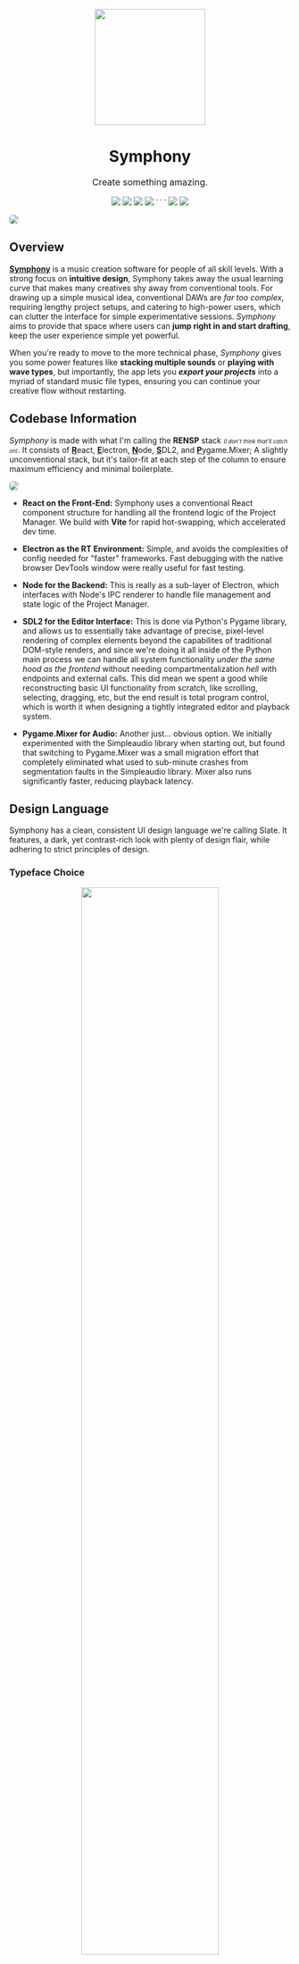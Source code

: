 <p align="center">
  <img src="https://www.dropbox.com/scl/fi/l0q1c2el848gt3wqeyvc2/SymphonyLogo.png?rlkey=rs2kxjanpmnpw3fywwqj3vj80&st=0ba0ujkq&raw=1" width="198" height="208">
  <h1 align='center'><b>Symphony</b></h1>
  <p style="font-size: 16px;" align='center'>Create something amazing.</p>
</p>


<p align="center">
<img src="https://img.shields.io/badge/React-blue?logo=React">
<img src="https://img.shields.io/badge/Node-darkgreen?logo=Node.js">
<img src="https://img.shields.io/badge/Python-navy?logo=Python">
<img src="https://img.shields.io/badge/Electron-gray?logo=Electron">  ˙ ˙ ˙  
<img src="https://img.shields.io/badge/Render-black?logo=Render">
<img src="https://img.shields.io/badge/Lucide-darkred?logo=Lucide">
</p>

<img src="https://www.dropbox.com/scl/fi/1cs50fias0t2lpy6cfnjw/READMEPIC1.png?rlkey=efavhqi1zc8oiclzh0mwjanyr&st=gaf7ggos&raw=1" style="border-radius: 5px;">

## Overview

**[Symphony](https://powerscore.vercel.app/)** is a music creation software for people of all skill levels. With a strong focus on **intuitive design**, Symphony takes away the usual learning curve that makes many creatives shy away from conventional tools. For drawing up a simple musical idea, conventional DAWs are *far too complex*, requiring lengthy project setups, and catering to high-power users, which can clutter the interface for simple experimentative sessions. *Symphony* aims to provide that space where users can **jump right in and start drafting**, keep the user experience simple yet powerful.

When you're ready to move to the more technical phase, *Symphony* gives you some power features like **stacking multiple sounds** or **playing with wave types**, but importantly, the app lets you ***export your projects*** into a myriad of standard music file types, ensuring you can continue your creative flow without restarting.

## Codebase Information

*Symphony* is made with what I'm calling the **RENSP** stack <small><small>*(I don't think that'll catch on)*</small></small>. It consists of <u>**R**</u>eact, <u>**E**</u>lectron, <u>**N**</u>ode, <u>**S**</u>DL2, and <u>**P**</u>ygame.Mixer; A slightly unconventional stack, but it's tailor-fit at each step of the column to ensure maximum efficiency and minimal boilerplate.

<img src='https://www.dropbox.com/scl/fi/m7vp194gkiovxp7oydcbk/StackBreakdown.jpg?rlkey=628b5o9vmvycfaugiqdxvmaa9&st=95zmxofb&raw=1' style='border-radius:5px;'>

- **React on the Front-End:** Symphony uses a conventional React component structure for handling all the frontend logic of the Project Manager. We build with **Vite** for rapid hot-swapping, which accelerated dev time.

- **Electron as the RT Environment:** Simple, and avoids the complexities of config needed for "faster" frameworks. Fast debugging with the native browser DevTools window were really useful for fast testing.

- **Node for the Backend:** This is really as a sub-layer of Electron, which interfaces with Node's IPC renderer to handle file management and state logic of the Project Manager.

- **SDL2 for the Editor Interface:** This is done via Python's Pygame library, and allows us to essentially take advantage of precise, pixel-level rendering of complex elements beyond the capabilites of traditional DOM-style renders, and since we're doing it all inside of the Python main process we can handle all system functionality *under the same hood as the frontend* without needing compartmentalization *hell* with endpoints and external calls. This did mean we spent a good while reconstructing basic UI functionality from scratch, like scrolling, selecting, dragging, etc, but the end result is total program control, which is worth it when designing a tightly integrated editor and playback system.

- **Pygame.Mixer for Audio:** Another just... obvious option. We initially experimented with the Simpleaudio library when starting out, but found that switching to Pygame.Mixer was a small migration effort that completely eliminated what used to sub-minute crashes from segmentation faults in the Simpleaudio library. Mixer also runs significantly faster, reducing playback latency.

## Design Language

Symphony has a clean, consistent UI design language we're calling Slate. It features, a dark, yet contrast-rich look with plenty of design flair, while adhering to strict principles of design.
### Typeface Choice

<p align='center'>
<img src='https://www.dropbox.com/scl/fi/yknqytf9lqdtr0olzhvsq/Font-Choice.jpg?rlkey=1ab5jugpax1nke7ro6ng4mrgs&st=yv2yi9vz&raw=1' width='70%'>
</p>

There are **two** major fonts used across Symphony: *Instrument Sans*, and *Inter*.

- ***Instrument Sans*** is recognizable by its slightly wide stance, smaller natural kerning, and low x-height. This makes it great for big titles, where legibility is not an issue. It also has a touch of character, with features like the tilted terminals visible in letters like the lowercase 't', without being too bold or divisive.

- ***Inter*** is characterized by its simplicity, sacrificing uniqueness for legibility. It's designed to be readable at even tiny sizes, with its very high x-height and consistent minimum internal spacing to avoid clashing. As both the project manager and editor feature text at small sizes throughout, Inter was a clear choice.

### Button Design
Across the system, we have buttons that accomplish different tasks, from small, single-step actions that are stateless, to heavier tasks that advance UX flow in some way, all the way up to huge actions that move the program to a completely different state. To communicate each of these three abilities, we have a design language built into the buttons.

<p align='center'>
<img src='https://www.dropbox.com/scl/fi/ea1aptg9w9rw3bj1yk8qs/Button-Design.jpg?rlkey=oii350uwr275ausjorw1g3dml&st=6teh57aa&raw=1' width='100%'>
</p>

- **Standard Buttons** can be seen in the toolbar or in left and right panels. They are often stateless (but not always), and don't command user attention, as if all such buttons were bold, they would be fighting for attention.
- **Heavy Buttons** can be seen in modals, often reading "Next" or "Done" or "Delete". These perform big actions, including closing the modal itself, and need to distinguish themselves from the rest of the options on the modal.
- **Call-to-Action** is used in the "Open in Editor" button. This is a special button as it launches a whole separate window, and represents the program state changing. This button style is used incredibly sparingly (so far, only once) as it is very commanding of attention.

### Optical Sizing
A common example used to explain optical sizing is the [circles and squares example.](https://bjango.com/articles/opticaladjustments/) In *Symphony* (and many other softwares) a more common optical sizing is seen: large and small text. A common misconception is that all left or right-justified text should align to the same pixel -- however, this will lead to the smallest text feeling pushed further to the edge than the larger text, since more of its details are optically closer to the edge. We must shift smaller text away from the edge to keep them feeling optically aligned.

<p align='center'>
<img src='https://www.dropbox.com/scl/fi/4c6ilgee4j6ma57kponbc/Optical-Spacing.jpg?rlkey=0j8wzvw9xi1o7vxm0939laugp&st=d2h90bjj&raw=1' width='90%'>
</p>

As you can see in the above example, the red line is several pixels to the right of the blue line, however the text is **optically aligned;** without the lines pointing it out, the text actually appears more natural than if they were pixel-aligned. Additionally, the image shows the effect of optical kerning as well -- the percentage of letter widths that should be proportional to the empty space increases as the text gets smaller. This keeps text feeling breathable at all sizes. In *Symphony*, this can be seen in the small letterforms in the toolbar, where wide kerning allows the text to remain readable even at < 9px.

### Directing Attention
Symphony has many *modals*. These are floating widgets that display task-sensitive information, and require the user's immediate attention. To direct the user's attention to the content of the modals, in a manner that does not clutter their view, we employ a subtle blur to everything else.
<p align='center'>
<img src='https://www.dropbox.com/scl/fi/iqx5688ge67nk7rtcjosl/Directing-Attention.jpg?rlkey=tk445ffzs6fm18znvr2yab1n8&st=1ftomejv&raw=1' width='70%'>
</p>

### Other Design Choices: Bold Size Effects, Intuitiveness
A little known fact: Bold text optically looks *smaller* than thin text. The reasons for this phenomenon are not well-stated anywhere, but the primary reason is that your eyes see the size of text generally as the distance between the midpoints of parallel lines, which, when the text gets bolder without getting taller, actually *decreases*. In some modals, where simply bolding the text would make it appear slightly smaller, throwing off the visual hierarchy, we increase the size by around 1px to compensate. This effect is *incredibly subtle*, but is more noticeable when it's *not* used.
<p align='center'>
<img src='https://www.dropbox.com/scl/fi/yef3ytl1u5malkg98e7o7/Boldness-on-Sizing.jpg?rlkey=57c3l260eaa5wbe20kmsiydev&st=p44tungh&raw=1' width='65%'>
</p>
On top of our extensive button design considerations, we also need to meld practicality with design aesthetics. While text is great at describing the purpose of a button, practically, it is impossible to give text to every button on the screen. In areas like the toolbar, we use icons instead. Here, we are trading initial affordance with better space usage. But to keep users from having to guess what buttons do, we employ hover tooltips on all icon-only buttons, and for any text fields where internal text is truncated for space. This ensures that all navigational information is accessible, even if not visible at once. <br><br/>
<p align='center'>
<img src='https://www.dropbox.com/scl/fi/3a7qy0d5lhugk1kkeyujq/Intuitiveness.jpg?rlkey=4gwbovn39g86qcdbk2b2oy3fw&st=zp5tqk9h&raw=1' width='55%'>
</p>



## *Footnote:* Technical Challenges & Future Considerations

*Symphony* is still under active development, but we can already identify some pain points in development and crutches that might hinder its widespread adoption, but these are things that we want to see crop up as they pan out, because, to be honest, I really don't know how big each one is until it's in the hands of testers. (I'm subtly urging you to download this and test it yourself \*wink wink\*)

- **Growing codebase:** Codebase management as a solo developer is definitely a major challenge. Pieces interact with each other across the entire platform, components calling other components from wildly different places -- I do believe that with this project, it was almost a must to keep my components and styles organized. Thus, the repo, while large, is well-fragmented into digestible pieces.

- **Monofile editor:** Initially a method to keep function call order consistent (and Z-layering easy) and essentially create a easy-to-access single file to handle the editor processes, has now become an absolutely gigantic "monofile" editor that is over 1,400 lines of code long. Making changes in this file is cumbersome, as it often involves injecting new code at precarious locations in the file. If I had the time, I would completely refactor the inner editor to adopt a similar component structure as the project manager, if not for the visuals then at least breaking up various tasks of the Editor into multiple files to avoid this "hunting".

- **Performance Limits:** While not imminent, the Editor, which runs on a realtime loop rather than an Event-based DOM, can put strain on lower-end PCs, when in fullscreen, when the app is pushing a lot of pixels manually. This is in part due to Python being a slower language but also a lack of optimization in the rendering process -- we have optimized a lot **WHAT** we are rendering (screenspace culling, hashmapping, object-oriented buttons) but not **HOW** we are rendering it (example: pausing screen updates when blurred focus, event-based UI updates, etc.).